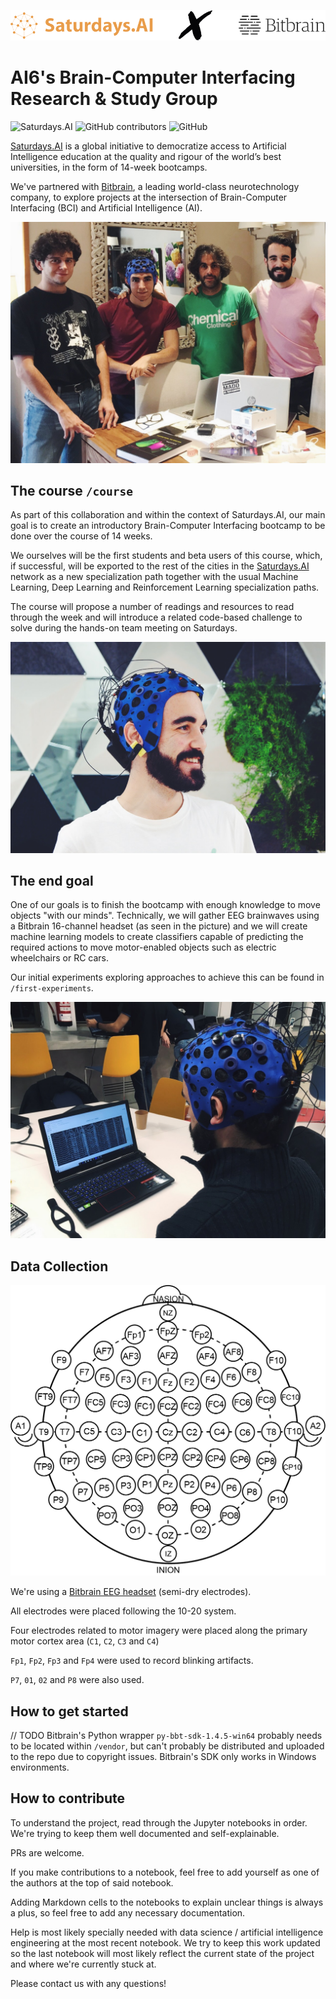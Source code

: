 ![Bitbrain x Saturdays.AI](/assets/bitbrain-x-ai-saturdays-madrid.png)

# AI6's Brain-Computer Interfacing Research & Study Group

![Saturdays.AI](https://img.shields.io/badge/status-active-brightgreen)
![GitHub contributors](https://img.shields.io/github/contributors/rameerez/brain-computer-interfacing)
![GitHub](https://img.shields.io/github/license/rameerez/brain-computer-interfacing)


[Saturdays.AI](https://saturdays.ai) is a global initiative to democratize access to Artificial Intelligence education at the quality and rigour of the world’s best universities, in the form of 14-week bootcamps.

We've partnered with [Bitbrain](https://bitbrain.com), a leading world-class neurotechnology company, to explore projects at the intersection of Brain-Computer Interfacing (BCI) and Artificial Intelligence (AI).

![Part of the Saturdays.AI's BCI EEG team](/assets/saturdays-ai-bitbrain-bci-eeg-team.JPG)

## The course `/course`

As part of this collaboration and within the context of Saturdays.AI, our main goal is to create an introductory Brain-Computer Interfacing bootcamp to be done over the course of 14 weeks.

We ourselves will be the first students and beta users of this course, which, if successful, will be exported to the rest of the cities in the [Saturdays.AI](https://saturdays.ai) network as a new specialization path together with the usual Machine Learning, Deep Learning and Reinforcement Learning specialization paths.

The course will propose a number of readings and resources to read through the week and will introduce a related code-based challenge to solve during the hands-on team meeting on Saturdays.


![Javi Rameerez wearing a Bitbrain's 16-ch EEG BCI headset](/assets/javi-rameerez-eeg-bci-headset.jpg)

## The end goal

One of our goals is to finish the bootcamp with enough knowledge to move objects "with our minds". Technically, we will gather EEG brainwaves using a Bitbrain 16-channel headset (as seen in the picture) and we will create machine learning models to create classifiers capable of predicting the required actions to move motor-enabled objects such as electric wheelchairs or RC cars.

Our initial experiments exploring approaches to achieve this can be found in `/first-experiments`.

![Javi Rameerez BCI EEG brainwaves](/assets/javi-rameerez-bci-eeg-brainwaves.JPG)

## Data Collection

![](/assets/eeg-10-20-location.png)

We're using a [Bitbrain EEG headset](https://www.bitbrain.com/neurotechnology-products/semi-dry-eeg/versatile-eeg) (semi-dry electrodes).

All electrodes were placed following the 10-20 system.

Four electrodes related to motor imagery were placed along the primary motor cortex area (`C1`, `C2`, `C3` and `C4`)

`Fp1`, `Fp2`, `Fp3` and `Fp4` were used to record blinking artifacts.


`P7`, `01`, `02` and `P8` were also used.


## How to get started

// TODO Bitbrain's Python wrapper `py-bbt-sdk-1.4.5-win64` probably needs to be located within `/vendor`, but can't probably be distributed and uploaded to the repo due to copyright issues. Bitbrain's SDK only works in Windows environments.

## How to contribute

To understand the project, read through the Jupyter notebooks in order. We're trying to keep them well documented and self-explainable.

PRs are welcome.

If you make contributions to a notebook, feel free to add yourself as one of the authors at the top of said notebook.

Adding Markdown cells to the notebooks to explain unclear things is always a plus, so feel free to add any necessary documentation.

Help is most likely specially needed with data science / artificial intelligence engineering at the most recent notebook. We try to keep this work updated so the last notebook will most likely reflect the current state of the project and where we're currently stuck at.

Please contact us with any questions!
